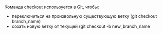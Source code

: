 Команда checkout используется в Git, чтобы:
* переключиться на произвольную существующую ветку (git checkout branch_name)
* созать новую ветку от текущей (git checkout -b new_branch_name
